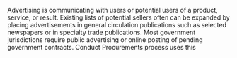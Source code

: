 Advertising is communicating with users or potential users of a product, service, or result. Existing lists of potential 
sellers often can be expanded by placing advertisements in general circulation publications such as selected newspapers 
or in specialty trade publications. Most government jurisdictions require public advertising or online posting of pending 
government contracts.
Conduct Procurements process uses this
